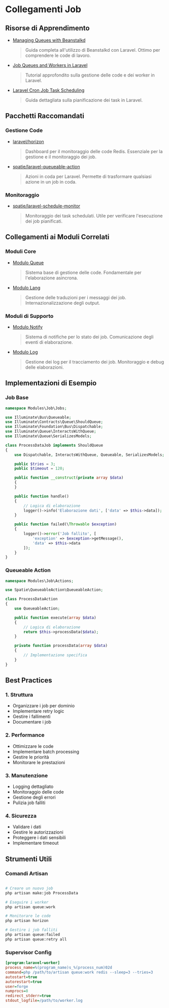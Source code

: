 # Collegamenti Job

## Risorse di Apprendimento
- [Managing Queues with Beanstalkd](https://www.section.io/engineering-education/managing-queues-beanstalkd/)
  > Guida completa all'utilizzo di Beanstalkd con Laravel. Ottimo per comprendere le code di lavoro.

- [Job Queues and Workers in Laravel](https://www.honeybadger.io/blog/job-queues-and-workers-in-laravel-apps/)
  > Tutorial approfondito sulla gestione delle code e dei worker in Laravel.

- [Laravel Cron Job Task Scheduling](https://websolutionstuff.com/post/laravel-9-cron-job-task-scheduling-tutorial)
  > Guida dettagliata sulla pianificazione dei task in Laravel.

## Pacchetti Raccomandati

### Gestione Code
- [laravel/horizon](https://github.com/laravel/horizon)
  > Dashboard per il monitoraggio delle code Redis. Essenziale per la gestione e il monitoraggio dei job.

- [spatie/laravel-queueable-action](https://github.com/spatie/laravel-queueable-action)
  > Azioni in coda per Laravel. Permette di trasformare qualsiasi azione in un job in coda.

### Monitoraggio
- [spatie/laravel-schedule-monitor](https://github.com/spatie/laravel-schedule-monitor)
  > Monitoraggio dei task schedulati. Utile per verificare l'esecuzione dei job pianificati.

## Collegamenti ai Moduli Correlati

### Moduli Core
- [Modulo Queue](../../../Queue/docs/links.md)
  > Sistema base di gestione delle code. Fondamentale per l'elaborazione asincrona.

- [Modulo Lang](../../../Lang/docs/links.md)
  > Gestione delle traduzioni per i messaggi dei job. Internazionalizzazione degli output.

### Moduli di Supporto
- [Modulo Notify](../../../Notify/docs/links.md)
  > Sistema di notifiche per lo stato dei job. Comunicazione degli eventi di elaborazione.

- [Modulo Log](../../../Log/docs/links.md)
  > Gestione dei log per il tracciamento dei job. Monitoraggio e debug delle elaborazioni.

## Implementazioni di Esempio

### Job Base
```php
namespace Modules\Job\Jobs;

use Illuminate\Bus\Queueable;
use Illuminate\Contracts\Queue\ShouldQueue;
use Illuminate\Foundation\Bus\Dispatchable;
use Illuminate\Queue\InteractsWithQueue;
use Illuminate\Queue\SerializesModels;

class ProcessDataJob implements ShouldQueue
{
    use Dispatchable, InteractsWithQueue, Queueable, SerializesModels;

    public $tries = 3;
    public $timeout = 120;

    public function __construct(private array $data)
    {
    }

    public function handle()
    {
        // Logica di elaborazione
        logger()->info('Elaborazione dati', ['data' => $this->data]);
    }

    public function failed(\Throwable $exception)
    {
        logger()->error('Job fallito', [
            'exception' => $exception->getMessage(),
            'data' => $this->data
        ]);
    }
}
```

### Queueable Action
```php
namespace Modules\Job\Actions;

use Spatie\QueueableAction\QueueableAction;

class ProcessDataAction
{
    use QueueableAction;

    public function execute(array $data)
    {
        // Logica di elaborazione
        return $this->processData($data);
    }

    private function processData(array $data)
    {
        // Implementazione specifica
    }
}
```

## Best Practices

### 1. Struttura
- Organizzare i job per dominio
- Implementare retry logic
- Gestire i fallimenti
- Documentare i job

### 2. Performance
- Ottimizzare le code
- Implementare batch processing
- Gestire le priorità
- Monitorare le prestazioni

### 3. Manutenzione
- Logging dettagliato
- Monitoraggio delle code
- Gestione degli errori
- Pulizia job falliti

### 4. Sicurezza
- Validare i dati
- Gestire le autorizzazioni
- Proteggere i dati sensibili
- Implementare timeout

## Strumenti Utili

### Comandi Artisan
```bash

# Creare un nuovo job
php artisan make:job ProcessData

# Eseguire i worker
php artisan queue:work

# Monitorare le code
php artisan horizon

# Gestire i job falliti
php artisan queue:failed
php artisan queue:retry all
```

### Supervisor Config
```ini
[program:laravel-worker]
process_name=%(program_name)s_%(process_num)02d
command=php /path/to/artisan queue:work redis --sleep=3 --tries=3
autostart=true
autorestart=true
user=forge
numprocs=8
redirect_stderr=true
stdout_logfile=/path/to/worker.log
```


